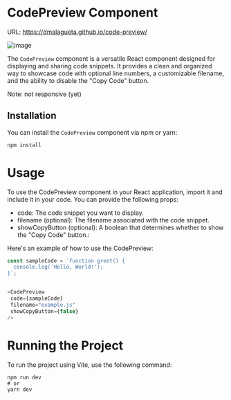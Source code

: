 # CodePreview Component

URL: https://dmalagueta.github.io/code-preview/

![image](https://github.com/DMalagueta/code-preview/assets/84686081/a6b4c4e5-4ca6-46da-83cf-cd5e77fd14c8)

The `CodePreview` component is a versatile React component designed for displaying and sharing code snippets. It provides a clean and organized way to showcase code with optional line numbers, a customizable filename, and the ability to disable the "Copy Code" button.

Note: not responsive (yet)

## Installation

You can install the `CodePreview` component via npm or yarn:

```bash
npm install
```

# Usage
To use the CodePreview component in your React application, import it and include it in your code. You can provide the following props:

- code: The code snippet you want to display.
- filename (optional): The filename associated with the code snippet.
- showCopyButton (optional): A boolean that determines whether to show the "Copy Code" button.:

Here's an example of how to use the CodePreview:

```js
const sampleCode = `function greet() {
  console.log('Hello, World!');
}`;


<CodePreview
 code={sampleCode}
 filename="example.js"
 showCopyButton={false}
/>

```

# Running the Project
To run the project using Vite, use the following command:
```
npm run dev
# or
yarn dev
```
